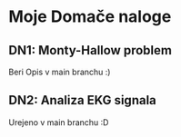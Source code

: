 # Moje Domače naloge
## DN1: Monty-Hallow problem
Beri Opis v main branchu :)
## DN2: Analiza EKG signala
Urejeno v main branchu :D
